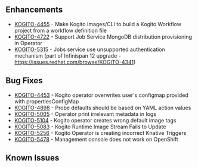 <!-- Keep them in alphabetical order -->
## Enhancements
- [KOGITO-4455](https://issues.redhat.com/browse/KOGITO-4455) - Make Kogito Images/CLI to build a Kogito Workflow project from a workflow definition file
- [KOGITO-4722](https://issues.redhat.com/browse/KOGITO-4722) - Support Job Service MongoDB distribution provisioning in Operator
- [KOGITO-5315](https://issues.redhat.com/browse/KOGITO-5315) - Jobs service use unsupported authentication mechanism (part of Infinispan 12 upgrade - https://issues.redhat.com/browse/KOGITO-4341)

## Bug Fixes
- [KOGITO-4453](https://issues.redhat.com/browse/KOGITO-4453) - Kogito operator overwrites user's configmap provided with propertiesConfigMap
- [KOGITO-4898](https://issues.redhat.com/browse/KOGITO-4898) - Probe defaults should be based on YAML action values
- [KOGITO-5005](https://issues.redhat.com/browse/KOGITO-5005) - Operator print irrelevant metadata in logs
- [KOGITO-5104](https://issues.redhat.com/browse/KOGITO-5104) - Kogito operator creates wrong default image tags
- [KOGITO-5083](https://issues.redhat.com/browse/KOGITO-5083) - Kogito Runtime Image Stream Fails to Update
- [KOGITO-5256](https://issues.redhat.com/browse/KOGITO-5256) - Kogito Operator is creating incorrect Knative Triggers
- [KOGITO-5478](https://issues.redhat.com/browse/KOGITO-5478) - Management console does not work on OpenShift

## Known Issues

